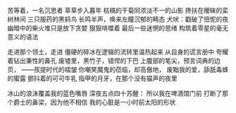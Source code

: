 苦等着，一名沉思者
草草步入暮年
枯槁的干菊同浓淡不一的山影
搀扶在暧昧的栾树林间
三只服药的黑鸫鸟
长鸣半声，唤来左瞳沉郁的畸态
犬吠：戳破了忸怩的夜
幽暗中的柴火堆只是放下贪婪
狠狠啃噬着
最后一些迷惘的思绪
构筑着零星的毫无意义的语法

走进那个领土，走进
僵硬的碎冰在逻辑的流转里温热起来
从自身的谎言册中
夸耀着钻出秉性的鼻孔
废墟里，黑竹子，错愕的下巴
上腹部的笔尖，预言词典的边页，
——孩提时代的褶皱
你嘲笑魔鬼的莅临，却高傲地，
废黜我的爱，舔舐毒蜂的蜜露
颤抖着的可可牛乳
指甲的月牙，在那个没有猫声的夜里

冰山的浪沫覆盖我的蓝色嘴唇
深夜五点四十苏醒：
所以我在啤酒馆门前
打断了那个爵士的鼻梁，因为他不相信
我的心脏是一小时前太阳的形状